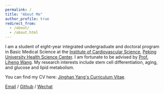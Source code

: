 ```yaml
---
permalink: /
title: "About Me"
author_profile: true
redirect_from: 
  - /about/
  - /about.html
---
```


I am a student of eight-year integrated undergraduate and doctoral program in Basic Medical Science at the [Institute of Cardiovascular Science](https://xxgs.bjmu.edu.cn/), [Peking University Health Science Center](https://www.bjmu.edu.cn/). I am fortunate to be advised by [Prof. Liheng Wang](https://xxgs.bjmu.edu.cn/szll/PI/396a052a7ceb456f9b12d37a9dc731ab.htm). My research interests include stem cell differentiation, aging, and glucose and lipid metabolism.

You can find my CV here: [Jinghan Yang's Curriculum Vitae](../assets/Resume.pdf).

[Email](mailto:2110305213@stu.pku.edu.cn) / [Github](https://github.com/JinghanYang127) / [Wechat](../images/wechat.jpg) 

